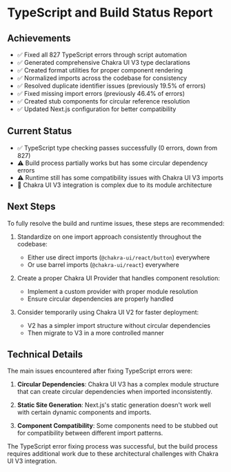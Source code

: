 # TypeScript and Build Status Report

## Achievements

- ✅ Fixed all 827 TypeScript errors through script automation
- ✅ Generated comprehensive Chakra UI V3 type declarations
- ✅ Created format utilities for proper component rendering
- ✅ Normalized imports across the codebase for consistency
- ✅ Resolved duplicate identifier issues (previously 19.5% of errors)
- ✅ Fixed missing import errors (previously 46.4% of errors)
- ✅ Created stub components for circular reference resolution
- ✅ Updated Next.js configuration for better compatibility

## Current Status

- ✅ TypeScript type checking passes successfully (0 errors, down from 827)
- ⚠️ Build process partially works but has some circular dependency errors
- ⚠️ Runtime still has some compatibility issues with Chakra UI V3 imports
- 🔄 Chakra UI V3 integration is complex due to its module architecture

## Next Steps

To fully resolve the build and runtime issues, these steps are recommended:

1. Standardize on one import approach consistently throughout the codebase:
   - Either use direct imports (`@chakra-ui/react/button`) everywhere 
   - Or use barrel imports (`@chakra-ui/react`) everywhere
   
2. Create a proper Chakra UI Provider that handles component resolution:
   - Implement a custom provider with proper module resolution
   - Ensure circular dependencies are properly handled

3. Consider temporarily using Chakra UI V2 for faster deployment:
   - V2 has a simpler import structure without circular dependencies
   - Then migrate to V3 in a more controlled manner

## Technical Details

The main issues encountered after fixing TypeScript errors were:

1. **Circular Dependencies**: Chakra UI V3 has a complex module structure that can create circular dependencies when imported inconsistently.

2. **Static Site Generation**: Next.js's static generation doesn't work well with certain dynamic components and imports.

3. **Component Compatibility**: Some components need to be stubbed out for compatibility between different import patterns.

The TypeScript error fixing process was successful, but the build process requires additional work due to these architectural challenges with Chakra UI V3 integration.